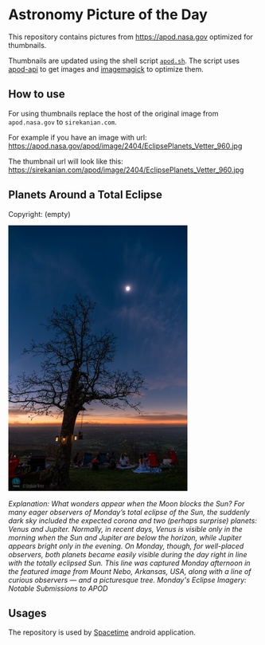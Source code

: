 # Astronomy Picture of the Day

This repository contains pictures from https://apod.nasa.gov optimized for thumbnails.

Thumbnails are updated using the shell script [`apod.sh`](apod.sh). The script
uses [apod-api](https://github.com/nasa/apod-api) to get images and [imagemagick](https://imagemagick.org) to
optimize them.

## How to use

For using thumbnails replace the host of the original image from `apod.nasa.gov` to `sirekanian.com`.

For example if you have an image with url:<br>
https://apod.nasa.gov/apod/image/2404/EclipsePlanets_Vetter_960.jpg

The thumbnail url will look like this:<br>
https://sirekanian.com/apod/image/2404/EclipsePlanets_Vetter_960.jpg

## Planets Around a Total Eclipse

Copyright: (empty)

[![the picture of the day][1]][2]

_Explanation: What wonders appear when the Moon blocks the Sun? For many eager observers of Monday’s total eclipse of the Sun, the suddenly dark sky included the expected corona and two (perhaps surprise) planets: Venus and Jupiter. Normally, in recent days, Venus is visible only in the morning when the Sun and Jupiter are below the horizon, while Jupiter appears bright only in the evening.  On Monday, though, for well-placed observers, both planets became easily visible during the day right in line with the totally eclipsed Sun. This line was captured Monday afternoon in the featured image from Mount Nebo, Arkansas, USA, along with a line of curious observers — and a picturesque tree.   Monday's Eclipse Imagery: Notable Submissions to APOD_

## Usages

The repository is used by [Spacetime][3] android application.

[1]: image/2404/EclipsePlanets_Vetter_960.jpg

[2]: https://apod.nasa.gov/apod/image/2404/EclipsePlanets_Vetter_960.jpg

[3]: https://github.com/sirekanian/spacetime
